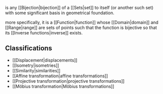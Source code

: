 is any [[Bijection|bijection]] of a [[Sets|set]] to itself (or another such set) with some significant basis in geometrical foundation. 

more specifically, it is a [[Function|function]] whose [[Domain|domain]] and [[Range|range]] are sets of points such that the function is bijective so that its [[Inverse functions|inverse]] exists.

## Classifications

- [[Displacement|displacements]]
- [[Isometry|isometries]]
- [[Similarity|similarities]]
- [[Affine transformation|affine transformations]]
- [[Projective transformation|projective transformations]]
- [[Möbius transformation|Möbius transformations]] 